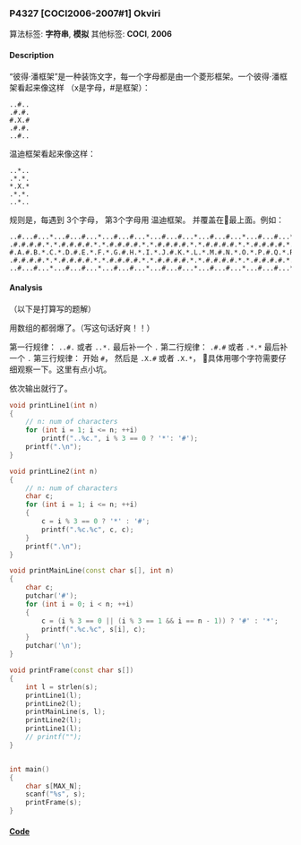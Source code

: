 ### P4327 [COCI2006-2007#1] Okviri

算法标签: **字符串**, **模拟**
其他标签: **COCI**, **2006**


#### Description


“彼得·潘框架”是一种装饰文字，每一个字母都是由一个菱形框架。一个彼得·潘框架看起来像这样 （x是字母，#是框架）：

```
..#..
.#.#.
#.X.#
.#.#.
..#..
```

温迪框架看起来像这样：

```
..*..
.*.*.
*.X.*
.*.*.
..*..
```

规则是，每遇到 3个字母， 第3个字母用 温迪框架。 并覆盖在最上面。例如：

```
..#...#...*...#...#...*...#...#...*...#...#...*...#...#...*...#...#...*...#...#...*...#...#..
.#.#.#.#.*.*.#.#.#.#.*.*.#.#.#.#.*.*.#.#.#.#.*.*.#.#.#.#.*.*.#.#.#.#.*.*.#.#.#.#.*.*.#.#.#.#.
#.A.#.B.*.C.*.D.#.E.*.F.*.G.#.H.*.I.*.J.#.K.*.L.*.M.#.N.*.O.*.P.#.Q.*.R.*.S.#.T.*.U.*.V.#.W.#
.#.#.#.#.*.*.#.#.#.#.*.*.#.#.#.#.*.*.#.#.#.#.*.*.#.#.#.#.*.*.#.#.#.#.*.*.#.#.#.#.*.*.#.#.#.#.
..#...#...*...#...#...*...#...#...*...#...#...*...#...#...*...#...#...*...#...#...*...#...#..
```

#### Analysis

（以下是打算写的题解）

用数组的都弱爆了。（写这句话好爽！！）

第一行规律： `..#.` 或者 `..*.` 最后补一个 `.`
第二行规律： `.#.#` 或者 `.*.*` 最后补一个 `.`
第三行规律： 开始 `#`， 然后是 `.X.#` 或者 `.X.*`， 具体用哪个字符需要仔细观察一下。这里有点小坑。

依次输出就行了。

```cpp
void printLine1(int n)
{
    // n: num of characters
    for (int i = 1; i <= n; ++i)
        printf("..%c.", i % 3 == 0 ? '*': '#');
    printf(".\n");
}

void printLine2(int n)
{
    // n: num of characters
    char c;
    for (int i = 1; i <= n; ++i)
    {
        c = i % 3 == 0 ? '*' : '#';
        printf(".%c.%c", c, c);
    }
    printf(".\n");
}

void printMainLine(const char s[], int n)
{
    char c;
    putchar('#');
    for (int i = 0; i < n; ++i)
    {
        c = (i % 3 == 0 || (i % 3 == 1 && i == n - 1)) ? '#' : '*';
        printf(".%c.%c", s[i], c);
    }
    putchar('\n');
}

void printFrame(const char s[])
{
    int l = strlen(s);
    printLine1(l);
    printLine2(l);
    printMainLine(s, l);
    printLine2(l);
    printLine1(l);
    // printf("");
}


int main()
{
    char s[MAX_N];
    scanf("%s", s);
    printFrame(s);
}
```

#### [Code](../cpp/p4327.cpp)
